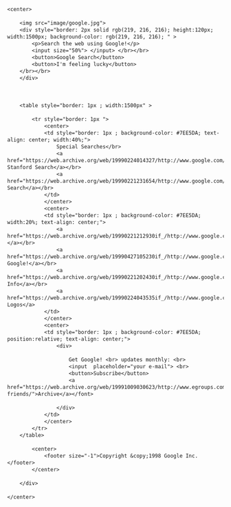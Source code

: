 <html lang="tr">

<head>
    <meta charset="UTF-8">
    <meta name="viewport" content="width=device-width, initial-scale=1.0">
    <title>Ödev-1</title>
</head>

<body>

    <center>
        
        <img src="image/google.jpg">
        <div style="border: 2px solid rgb(219, 216, 216); height:120px; width:1500px; background-color: rgb(219, 216, 216); " >
            <p>Search the web using Google!</p>
            <input size="50%"> </input> </br></br>
            <button>Google Search</button>
            <button>I'm feeling lucky</button>
        </br></br>
        </div>

    
    
        <table style="border: 1px ; width:1500px" >

            <tr style="border: 1px ">
                <center>
                <td style="border: 1px ; background-color: #7EE5DA; text-align: center; width:40%;">
                    Special Searches</br>
                    <a href="https://web.archive.org/web/19990224014327/http://www.google.com/stanford"> Stanford Search</a></br>
                    <a href="https://web.archive.org/web/19990221231654/http://www.google.com/linux">Linux Search</a></br>
                </td>
                </center>
                <center>
                <td style="border: 1px ; background-color: #7EE5DA; width:20%; text-align: center;">
                    <a href="https://web.archive.org/web/19990221212930if_/http://www.google.com/help.html">Help!</a></br>
                    <a href="https://web.archive.org/web/19990427105230if_/http://www.google.com/about.html">About Google!</a></br>
                    <a href="https://web.archive.org/web/19990221202430if_/http://www.google.com/company.html">Company Info</a></br>
                    <a href="https://web.archive.org/web/19990224043535if_/http://www.google.com/stickers.html">Google! Logos</a>
                </td>
                </center>
                <center>
                <td style="border: 1px ; background-color: #7EE5DA; position:relative; text-align: center;">
                    <div>
                    
                        Get Google! <br> updates monthly: <br>
                        <input  placeholder="your e-mail"> <br>
                        <button>Subscribe</button>
                        <a href="https://web.archive.org/web/19991009030623/http://www.egroups.com/group/google-friends/">Archive</a></font>      
                        
                    </div>
                </td>
                </center>
            </tr>
        </table>  
            
            <center>
                <footer size="-1">Copyright &copy;1998 Google Inc.</footer>
            </center>

        </div>
    
    </center>

    
</body>

</html>
